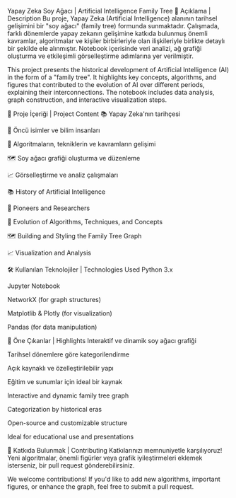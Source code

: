 Yapay Zeka Soy Ağacı | Artificial Intelligence Family Tree
📖 Açıklama | Description
Bu proje, Yapay Zeka (Artificial Intelligence) alanının tarihsel gelişimini bir "soy ağacı" (family tree) formunda sunmaktadır.
Çalışmada, farklı dönemlerde yapay zekanın gelişimine katkıda bulunmuş önemli kavramlar, algoritmalar ve kişiler birbirleriyle olan ilişkileriyle birlikte detaylı bir şekilde ele alınmıştır.
Notebook içerisinde veri analizi, ağ grafiği oluşturma ve etkileşimli görselleştirme adımlarına yer verilmiştir.

This project presents the historical development of Artificial Intelligence (AI) in the form of a "family tree".
It highlights key concepts, algorithms, and figures that contributed to the evolution of AI over different periods, explaining their interconnections.
The notebook includes data analysis, graph construction, and interactive visualization steps.

🚀 Proje İçeriği | Project Content
📚 Yapay Zeka'nın tarihçesi

🧠 Öncü isimler ve bilim insanları

🧩 Algoritmaların, tekniklerin ve kavramların gelişimi

🗺️ Soy ağacı grafiği oluşturma ve düzenleme

📈 Görselleştirme ve analiz çalışmaları

📚 History of Artificial Intelligence

🧠 Pioneers and Researchers

🧩 Evolution of Algorithms, Techniques, and Concepts

🗺️ Building and Styling the Family Tree Graph

📈 Visualization and Analysis

🛠️ Kullanılan Teknolojiler | Technologies Used
Python 3.x

Jupyter Notebook

NetworkX (for graph structures)

Matplotlib & Plotly (for visualization)

Pandas (for data manipulation)

🌟 Öne Çıkanlar | Highlights
Interaktif ve dinamik soy ağacı grafiği

Tarihsel dönemlere göre kategorilendirme

Açık kaynaklı ve özelleştirilebilir yapı

Eğitim ve sunumlar için ideal bir kaynak

Interactive and dynamic family tree graph

Categorization by historical eras

Open-source and customizable structure

Ideal for educational use and presentations

🙌 Katkıda Bulunmak | Contributing
Katkılarınızı memnuniyetle karşılıyoruz!
Yeni algoritmalar, önemli figürler veya grafik iyileştirmeleri eklemek isterseniz, bir pull request gönderebilirsiniz.

We welcome contributions!
If you'd like to add new algorithms, important figures, or enhance the graph, feel free to submit a pull request.
